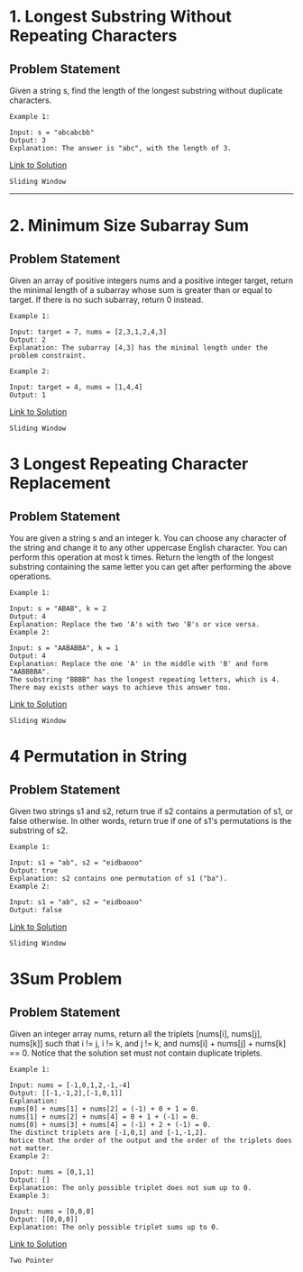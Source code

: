 # 1.  Longest Substring Without Repeating Characters
## Problem Statement

Given a string s, find the length of the longest substring without duplicate characters.

```
Example 1:

Input: s = "abcabcbb"
Output: 3
Explanation: The answer is "abc", with the length of 3.
```

[Link to Solution](src/LengthOfLongestSubstring.java)

`Sliding Window`

---
# 2.  Minimum Size Subarray Sum
## Problem Statement

Given an array of positive integers nums and a positive integer target, return the minimal length of a subarray whose sum is greater than or equal to target. 
If there is no such subarray, return 0 instead.
```
Example 1:

Input: target = 7, nums = [2,3,1,2,4,3]
Output: 2
Explanation: The subarray [4,3] has the minimal length under the problem constraint.

Example 2:

Input: target = 4, nums = [1,4,4]
Output: 1
```
[Link to Solution](src/MinSubArrayLength.java)

`Sliding Window`

# 3 Longest Repeating Character Replacement
## Problem Statement
You are given a string s and an integer k. 
You can choose any character of the string and change it to any other uppercase English character. 
You can perform this operation at most k times.
Return the length of the longest substring containing the same letter you can get after performing the above operations.

```
Example 1:

Input: s = "ABAB", k = 2
Output: 4
Explanation: Replace the two 'A's with two 'B's or vice versa.
Example 2:

Input: s = "AABABBA", k = 1
Output: 4
Explanation: Replace the one 'A' in the middle with 'B' and form "AABBBBA".
The substring "BBBB" has the longest repeating letters, which is 4.
There may exists other ways to achieve this answer too.
```

[Link to Solution](src/LongestRepeatingCharReplacement.java)

`Sliding Window`

# 4 Permutation in String
## Problem Statement
Given two strings s1 and s2, return true if s2 contains a permutation of s1, or false otherwise.
In other words, return true if one of s1's permutations is the substring of s2.

```
Example 1:

Input: s1 = "ab", s2 = "eidbaooo"
Output: true
Explanation: s2 contains one permutation of s1 ("ba").
Example 2:

Input: s1 = "ab", s2 = "eidboaoo"
Output: false
```

[Link to Solution](src/PermutationInString.java)

`Sliding Window`

# 3Sum Problem
## Problem Statement
Given an integer array nums, return all the triplets [nums[i], nums[j], nums[k]] 
such that i != j, i != k, and j != k, and nums[i] + nums[j] + nums[k] == 0.
Notice that the solution set must not contain duplicate triplets.

```
Example 1:

Input: nums = [-1,0,1,2,-1,-4]
Output: [[-1,-1,2],[-1,0,1]]
Explanation: 
nums[0] + nums[1] + nums[2] = (-1) + 0 + 1 = 0.
nums[1] + nums[2] + nums[4] = 0 + 1 + (-1) = 0.
nums[0] + nums[3] + nums[4] = (-1) + 2 + (-1) = 0.
The distinct triplets are [-1,0,1] and [-1,-1,2].
Notice that the order of the output and the order of the triplets does not matter.
Example 2:

Input: nums = [0,1,1]
Output: []
Explanation: The only possible triplet does not sum up to 0.
Example 3:

Input: nums = [0,0,0]
Output: [[0,0,0]]
Explanation: The only possible triplet sums up to 0.
```

[Link to Solution](src/ThreeSum.java)

`Two Pointer`